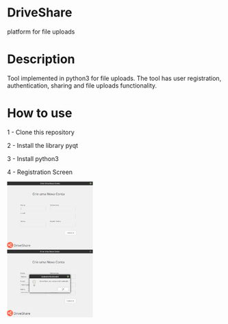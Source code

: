 # DriveShare
platform for file uploads

# Description
Tool implemented in python3 for file uploads. The tool has user registration, authentication, sharing and file uploads functionality.
# How to use
1 - Clone this repository

2 - Install the library pyqt

3 - Install python3

4 - Registration Screen

<img src="screenshots/Registre.png" style="display: block;  width: 200px;">
<img src="screenshots/Success.png" style="display: block;  width: 200px;">


